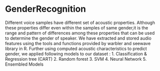 # GenderRecognition
Different voice samples have different set of acoustic properties. Although these properties differ even within the samples of same gender,it is the range and pattern of differences among these properties that can be used to determine the gender of speaker. We have extracted and stored audio features using the tools and functions provided by warbler and seewave library in R. Further using computed acoustic characteristics to predict gender, we applied following models to our dataset : 1. Classification &amp; Regression tree  (CART) 2. Random forest 3. SVM 4. Neural Network  5. Ensembled Models
